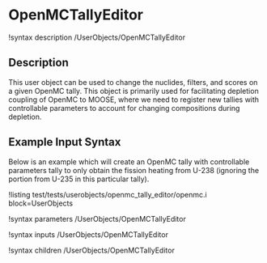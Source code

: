 # OpenMCTallyEditor

!syntax description /UserObjects/OpenMCTallyEditor

## Description

This user object can be used to change the nuclides, filters, and scores on a
given OpenMC tally. This object is primarily used for facilitating depletion
coupling of OpenMC to MOOSE, where we need to register new tallies with
controllable parameters to account for changing compositions during depletion.

## Example Input Syntax

Below is an example which will create an OpenMC tally with controllable parameters
tally to only obtain the fission heating from U-238 (ignoring the
portion from U-235 in this particular tally).

!listing test/tests/userobjects/openmc_tally_editor/openmc.i
  block=UserObjects

!syntax parameters /UserObjects/OpenMCTallyEditor

!syntax inputs /UserObjects/OpenMCTallyEditor

!syntax children /UserObjects/OpenMCTallyEditor
